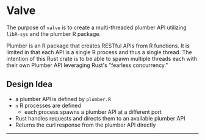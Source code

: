 # Valve

The purpose of `valve` is to create a multi-threaded plumber API utilizing `libR-sys` and the plumber R package.

Plumber is an R package that creates RESTful APIs from R functions. It is limited in that each API is a single R process and thus a single thread. The intention of this Rust crate is to be able to spawn multiple threads each with their own Plumber API leveraging Rust's "fearless concurrency."

## Design Idea

- a plumber API is defined by `plumber.R`
- `n` R processes are defined
    - each process spawns a plumber API at a different port
- Rust handles requests and directs them to an available plumber API
- Returns the curl response from the plumber API directly

-----
